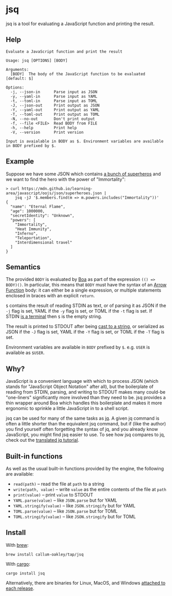# jsq

jsq is a tool for evaluating a JavaScript function and printing the result.

## Help

```
Evaluate a JavaScript function and print the result

Usage: jsq [OPTIONS] [BODY]

Arguments:
  [BODY]  The body of the JavaScript function to be evaluated [default: $]

Options:
  -j, --json-in      Parse input as JSON
  -y, --yaml-in      Parse input as YAML
  -t, --toml-in      Parse input as TOML
  -J, --json-out     Print output as JSON
  -Y, --yaml-out     Print output as YAML
  -T, --toml-out     Print output as TOML
  -N, --no-out       Don't print output
  -f, --file <FILE>  Read BODY from FILE
  -h, --help         Print help
  -V, --version      Print version

Input is avaialable in BODY as $. Environment variables are available in BODY prefixed by $.
```

## Example

Suppose we have some JSON which contains [a bunch of superheros][] and we want to find the hero with
the power of "Immortality":

```
> curl https://mdn.github.io/learning-area/javascript/oojs/json/superheroes.json |
    jsq -jJ '$.members.find(m => m.powers.includes("Immortality"))'
{
  "name": "Eternal Flame",
  "age": 1000000,
  "secretIdentity": "Unknown",
  "powers": [
    "Immortality",
    "Heat Immunity",
    "Inferno",
    "Teleportation",
    "Interdimensional travel"
  ]
}
```

## Semantics

The provided `BODY` is evaluated by [Boa][] as part of the expression `(() => BODY)()`. In
particular, this means that `BODY` must have the syntax of an [Arrow Function][] body: it can either
be a single expression, or multiple statements enclosed in braces with an explicit `return`.

`$` contains the result of reading STDIN as text, or of parsing it as JSON if the `-j` flag is set,
YAML if the `-y` flag is set, or TOML if the `-t` flag is set. If STDIN [is a terminal][] then `$`
is the empty string.

The result is printed to STDOUT after being [cast to a string][], or serialized as JSON if the `-J`
flag is set, YAML if the `-Y` flag is set, or TOML if the `-T` flag is set.

Environment variables are available in `BODY` prefixed by `$`. e.g. `USER` is available as `$USER`.

## Why?

JavaScript is a convenient language with which to process JSON (which stands for "JavaScript Object
Notation" after all), but the boilerplate of reading from STDIN, parsing, and writing to STDOUT
makes many could-be "one-liners" significantly more involved than they need to be. jsq provides a
thin wrapper around Boa which handles this boilerplate and makes it more ergonomic to sprinkle a
little JavaScript in to a shell script.

jsq can be used for many of the same tasks as [jq][]. A given jq command is often a little shorter
than the equivalent jsq command, but if (like the author) you find yourself often forgetting the
syntax of jq, and you already know JavaScript, you might find jsq easier to use. To see how jsq
compares to jq, check out the [translated jq tutorial][].

## Built-in functions

As well as the usual built-in functions provided by the engine, the following are available:

- `read(path)` – read the file at `path` to a string
- `write(path, value)` – write `value` as the entire contents of the file at `path`
- `print(value)` – print `value` to STDOUT
- `YAML.parse(value)` – like `JSON.parse` but for YAML
- `YAML.stringify(value)` – like `JSON.stringify` but for YAML
- `TOML.parse(value)` – like `JSON.parse` but for TOML
- `TOML.stringify(value)` – like `JSON.stringify` but for TOML

## Install

With [brew][]:

```
brew install callum-oakley/tap/jsq
```

With [cargo][]:

```
cargo install jsq
```

Alternatively, there are binaries for Linux, MacOS, and Windows [attached to each release][].

[a bunch of superheros]: https://mdn.github.io/learning-area/javascript/oojs/json/superheroes.json
[Arrow Function]: https://developer.mozilla.org/en-US/docs/Web/JavaScript/Reference/Functions/Arrow_functions
[attached to each release]: https://github.com/callum-oakley/jsq/releases
[Boa]: https://boajs.dev/
[brew]: https://brew.sh/
[cargo]: https://www.rust-lang.org/tools/install
[cast to a string]: https://developer.mozilla.org/en-US/docs/Web/JavaScript/Reference/Global_Objects/Object/toString
[is a terminal]: https://doc.rust-lang.org/beta/std/io/trait.IsTerminal.html#tymethod.is_terminal
[jq]: https://jqlang.github.io/jq/
[translated jq tutorial]: /tutorial.md
